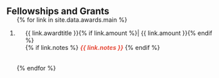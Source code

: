 <h2 id="publications" style="margin: 2px 0px -15px;">Fellowships and Grants</h2>

<div class="publications">
<ol class="bibliography">

{% for link in site.data.awards.main %}

<li>
  <div class="col-sm-9" style="position: relative;padding-right: 15px;padding-left: 20px;">
      {{ link.awardtitle }}{% if link.amount %}| {{ link.amount }}{% endif %}
<div class="links">
{% if link.notes %} 
      <strong> <i style="color:#e74d3c">{{ link.notes }}</i></strong>
      {% endif %}</div>
</div>
</li>

<br>

{% endfor %}

</ol>
</div>

